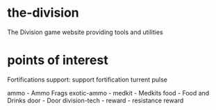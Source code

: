 # the-division
The Division game website providing tools and utilities

# points of interest

Fortifications
support: support fortification
turrent
pulse

ammo - Ammo Frags
exotic-ammo - 
medkit - Medkits
food - Food and Drinks
door - Door
division-tech -
reward - resistance reward 



